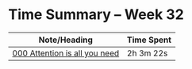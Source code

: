 # Time Summary – Week 32

|Note/Heading|Time Spent|
|------------|----------|
|[000 Attention is all you need](../../../../lan/topics/read/papers/ai/entries/2025/000%20Attention%20is%20all%20you%20need.md)|2h 3m 22s|

